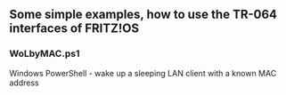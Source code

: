 ## Some simple examples, how to use the TR-064 interfaces of FRITZ!OS

### WoLbyMAC.ps1

Windows PowerShell - wake up a sleeping LAN client with a known MAC address

